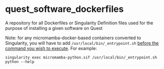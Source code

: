 # quest_software_dockerfiles

A repository for all Dockerfiles or Singularity Definition files used for the purpose of installing a given software on Quest

Note: for any micromamba-docker-based containers converted to Singularity, you will have to add `/usr/local/bin/_entrypoint.sh` [before the command you wish to execute](https://micromamba-docker.readthedocs.io/en/latest/faq.html#how-can-i-use-a-mambaorg-micromamba-based-image-with-apptainer). For example:

`singularity exec micromamba-python.sif /usr/local/bin/_entrypoint.sh python --help`
